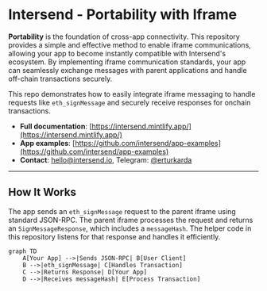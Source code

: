 # Intersend - Portability with Iframe

**Portability** is the foundation of cross-app connectivity. This repository provides a simple and effective method to enable iframe communications, allowing your app to become instantly compatible with Intersend's ecosystem. By implementing iframe communication standards, your app can seamlessly exchange messages with parent applications and handle off-chain transactions securely.

This repo demonstrates how to easily integrate iframe messaging to handle requests like `eth_signMessage` and securely receive responses for onchain transactions.

- **Full documentation**: [https://intersend.mintlify.app/](https://intersend.mintlify.app/)
- **App examples**: [https://github.com/intersend/app-examples](https://github.com/intersend/app-examples)
- **Contact**: hello@intersend.io, Telegram: [@erturkarda](https://t.me/erturkarda)

---

## How It Works

The app sends an `eth_signMessage` request to the parent iframe using standard JSON-RPC. The parent iframe processes the request and returns an `SignMessageResponse`, which includes a `messageHash`. The helper code in this repository listens for that response and handles it efficiently.

```mermaid
graph TD
    A[Your App] -->|Sends JSON-RPC| B[User Client]
    B -->|eth_signMessage| C[Handles Transaction]
    C -->|Returns Response| D[Your App]
    D -->|Receives messageHash| E[Process Transaction]
```

